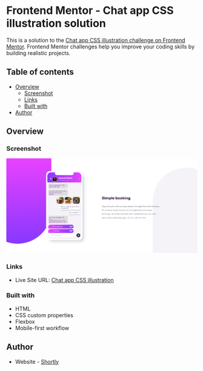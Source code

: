 # Frontend Mentor - Chat app CSS illustration solution

This is a solution to the [Chat app CSS illustration challenge on Frontend Mentor](https://www.frontendmentor.io/challenges/chat-app-css-illustration-O5auMkFqY). Frontend Mentor challenges help you improve your coding skills by building realistic projects. 

## Table of contents

- [Overview](#overview)
  - [Screenshot](#screenshot)
  - [Links](#links)
  - [Built with](#built-with)
- [Author](#author)

## Overview

### Screenshot

![](./images/resolution_preview.png)

### Links

- Live Site URL: [Chat app CSS illustration](https://chat-app-landing-page-omega.vercel.app/)

### Built with

- HTML
- CSS custom properties
- Flexbox
- Mobile-first workflow

## Author

- Website - [Shortly](https://)
